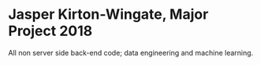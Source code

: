 Jasper Kirton-Wingate, Major Project 2018
=======
All non server side back-end code; data engineering and machine learning.

